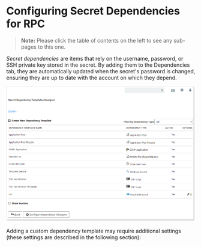 [title]: # (Configuring Secret Dependencies for RPC)
[tags]: # (Configuring Secret Dependencies for RPC)
[priority]: # (1000)

# Configuring Secret Dependencies for RPC

> **Note:** Please click the table of contents on the left to see any sub-pages to this one.

_Secret dependencies_ are items that rely on the username, password, or SSH private key stored in the secret. By adding them to the Dependencies tab, they are automatically updated when the secret's password is changed, ensuring they are up to date with the account on which they depend.

![1558035799745](images/1558035799745.png)

Adding a custom dependency template may require additional settings (these settings are described in the following section):
